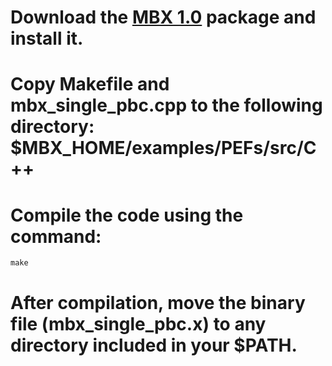# Download the [MBX 1.0](https://github.com/paesanilab/MBX) package and install it.
# Copy Makefile and mbx_single_pbc.cpp to the following directory: $MBX_HOME/examples/PEFs/src/C++
# Compile the code using the command:
```
make
```
# After compilation, move the binary file (mbx_single_pbc.x) to any directory included in your $PATH.
